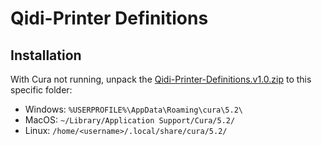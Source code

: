 # Qidi-Printer Definitions

## Installation

With Cura not running, unpack the [Qidi-Printer-Definitions.v1.0.zip](https://github.com/alkaes/Qidi-Printer-Definitions/releases/download/1.0/Qidi-Printer-Definitions.v1.0.zip) to this specific folder:
  * Windows: `%USERPROFILE%\AppData\Roaming\cura\5.2\`
  * MacOS: `~/Library/Application Support/Cura/5.2/`
  * Linux: `/home/<username>/.local/share/cura/5.2/`
